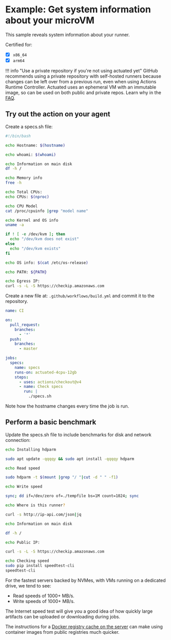 # Example: Get system information about your microVM

This sample reveals system information about your runner.

Certified for:

- [x] `x86_64`
- [x] `arm64`

!!! info "Use a private repository if you're not using actuated yet"
    GitHub recommends using a private repository with self-hosted runners because changes can be left over from a previous run, even when using Actions Runtime Controller. Actuated uses an ephemeral VM with an immutable image, so can be used on both public and private repos. Learn why in the [FAQ](/faq).

## Try out the action on your agent

Create a specs.sh file:

```bash
#!/bin/bash

echo Hostname: $(hostname)

echo whoami: $(whoami)

echo Information on main disk
df -h /

echo Memory info
free -h

echo Total CPUs:
echo CPUs: $(nproc)

echo CPU Model
cat /proc/cpuinfo |grep "model name"

echo Kernel and OS info
uname -a

if ! [ -e /dev/kvm ]; then
  echo "/dev/kvm does not exist"
else
  echo "/dev/kvm exists"
fi

echo OS info: $(cat /etc/os-release)

echo PATH: ${PATH}

echo Egress IP:
curl -s -L -S https://checkip.amazonaws.com
```

Create a new file at: `.github/workflows/build.yml` and commit it to the repository.

```yaml
name: CI

on:
  pull_request:
    branches:
      - '*'
  push:
    branches:
      - master

jobs:
  specs:
    name: specs
    runs-on: actuated-4cpu-12gb
    steps:
      - uses: actions/checkout@v4
      - name: Check specs
        run: |
          ./specs.sh
```

Note how the hostname changes every time the job is run.

## Perform a basic benchmark

Update the specs.sh file to include benchmarks for disk and network connection:

```bash
echo Installing hdparm

sudo apt update -qqqqy && sudo apt install -qqqqy hdparm

echo Read speed

sudo hdparm -t $(mount |grep "/ "|cut -d " " -f1)

echo Write speed

sync; dd if=/dev/zero of=./tempfile bs=1M count=1024; sync

echo Where is this runner?

curl -s http://ip-api.com/json|jq

echo Information on main disk

df -h /

echo Public IP:

curl -s -L -S https://checkip.amazonaws.com

echo Checking speed
sudo pip install speedtest-cli
speedtest-cli
```

For the fastest servers backed by NVMes, with VMs running on a dedicated drive, we tend to see:

* Read speeds of 1000+ MB/s.
* Write speeds of 1000+ MB/s.

The Internet speed test will give you a good idea of how quickly large artifacts can be uploaded or downloading during jobs.

The instructions for a [Docker registry cache on the server](/tasks/registry-mirror) can make using container images from public registries much quicker.

